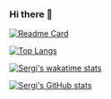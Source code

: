 ### Hi there 👋

[![Readme Card](https://sergi-github-readme-stats.vercel.app/api/pin/?username=sergi-s&repo=IR-Models)](https://github.com/sergi-s/IR-Models)

[![Top Langs](https://sergi-github-readme-stats.vercel.app/api/top-langs?username=sergi-s&langs_count=5&hide=jupyter%20notebook&layout=compact)](https://github.com/sergi-s/sergi-s)

[![Sergi's wakatime stats](https://sergi-github-readme-stats.vercel.app/api/wakatime?username=sergi-s)](https://github.com/sergi-s/sergi-s)

[![Sergi's GitHub stats](https://sergi-github-readme-stats.vercel.app/api?username=sergi-s)](https://github.com/sergi-s/sergi-s)

<!--
**sergi-testing/sergi-testing** is a ✨ _special_ ✨ repository because its `README.md` (this file) appears on your GitHub profile.

Here are some ideas to get you started:

- 🔭 I’m currently working on ...
- 🌱 I’m currently learning ...
- 👯 I’m looking to collaborate on ...
- 🤔 I’m looking for help with ...
- 💬 Ask me about ...
- 📫 How to reach me: ...
- 😄 Pronouns: ...
- ⚡ Fun fact: ...
-->
